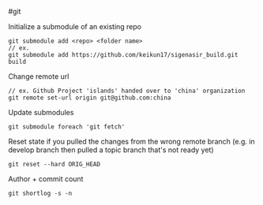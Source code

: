 #git

Initialize a submodule of an existing repo

    git submodule add <repo> <folder name>
    // ex.
    git submodule add https://github.com/keikun17/sigenasir_build.git build 

Change remote url

    // ex. Github Project 'islands' handed over to 'china' organization
    git remote set-url origin git@github.com:china

Update submodules

    git submodule foreach 'git fetch'

Reset state if you pulled the changes from the wrong remote branch (e.g. in develop branch then pulled a topic branch that's not ready yet)

    git reset --hard ORIG_HEAD 

Author + commit count

    git shortlog -s -n
